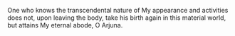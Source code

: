 One who knows the transcendental nature of My appearance and activities does not, upon leaving the body, take his birth again in this material world, but attains My eternal abode, O Arjuna.